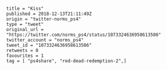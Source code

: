 ```
title = "Kiss"
published = 2018-12-13T21:11:49Z
origin = "twitter-norms_ps4"
type = "tweet"
original_url = "https://twitter.com/norms_ps4/status/1073324636958613506"
twitter_account = "norms_ps4"
tweet_id = "1073324636958613506"
retweets = 0
favourites = 1
tag = [ "ps4share", "red-dead-redemption-2",]
```

<p class='image'><img src='https://mnf.m17s.net/2018/12/13/DuU3EUVWkAAnqVn.jpg' alt=''></p>

